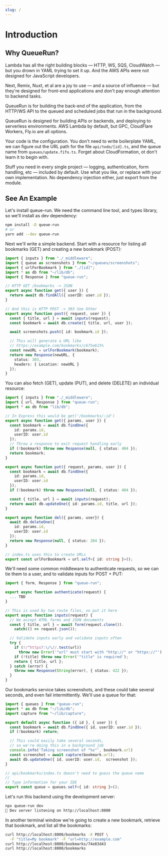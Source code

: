 ```yaml
---
slug: /
---
```


# Introduction

## Why QueueRun?

Lambda has all the right building blocks — HTTP, WS, SQS, CloudWatch — but you drown in YAML trying to set it up. And the AWS APIs were not designed for JavaScript developers.

Next, Remix, Nuxt, et al are a joy to use — and a source of influence — but they're designed for front-end applications and don't pay enough attention to backend tasks.

QueueRun is for building the back-end of the application, from the HTTP/WS API to the queued and scheduled jobs that run in the background.

QueueRun is designed for building APIs or backends, and deploying to serverless environments. AWS Lambda by default, but GPC, CloudFlare Workers, Fly.io are all options.

Your code is the configuration. You don't need to write boilerplate YAML, we can figure out the URL path for the file `api/todo/[id].ts`, and the queue name from `queues/update.fifo.ts`. Forget about CloudFormation, ot don't learn it to begin with.

Stuff you need in every single project — logging, authentication, form handling, etc — included by default. Use what you like, or replace with your own implementation. No dependency injection either, just export from the module.

## See An Example

Let's install queue-run. We need the command line tool, and types library, so we'll install as dev dependency:

```bash
npm install -D queue-run
# or
yarn add --dev queue-run
```

Next we'll write a simple backend. Start with a resource for listing all bookmarks (GET) and creating a new bookmark (POST):

```ts title="api/bookmarks.ts"
import { inputs } from "./_middleware";
import { queue as screenshots } from "~/queues/screenshots";
import { urlForBookmark } from "./[id]";
import * as db from "~/lib/db";
import { Response } from "queue-run";

// HTTP GET /bookmarks -> JSON
export async function get({ user }) {
  return await db.findAll({ userID: user.id });
}

// And this is HTTP POST -> 303 See Other
export async function post({ request, user }) {
  const { title, url } = await inputs(request);
  const bookmark = await db.create({ title, url, user });

  await screenshots.push({ id: bookmark.id });

  // This will generate a URL like
  // https://example.com/bookmarks/c675e615%
  const newURL = urlForBookmark(bookmark);
  return new Response(newURL, {
    status: 303,
    headers: { Location: newURL }
  });
}
```

You can also fetch (GET), update (PUT), and delete (DELETE) an individual resource:

```ts title="api/bookmarks/[id].ts"
import { inputs } from "./_middleware";
import { url, Response } from "queue-run";
import * as db from "lib/db";

// In Express this would be get('/bookmarks/:id')
export async function get({ params, user }) {
  const bookmark = await db.findOne({
    id: params.id,
    userID: user.id
  });
  // Throw a response to exit request handling early
  if (!bookmark) throw new Response(null, { status: 404 });
  return bookmark;
}

export async function put({ request, params, user }) {
  const bookmark = await db.findOne({
    id: params.id,
    userID: user.id
  });
  if (!bookmark) throw new Response(null, { status: 404 });

  const { title, url } = await inputs(request);
  return await db.updateOne({ id: params.id, title, url });
}

export async function del({ params, user}) {
  await db.deleteOne({
    id: params.id,
    userID: user.id
  });
  return new Response(null, { status: 204 });
}

// index.ts uses this to create URLs
export const urlForBookmark = url.self<{ id: string }>();
```

We'll need some common middleware to authenticate requests, so we can tie them to a user, and to validate inputs for POST + PUT:

```ts title="api/bookmarks/_middleware.ts"
import { form, Response } from "queue-run";

export async function authenticate(request) {
  ... TBD
}

// This is used by two route files, so put it here
export async function inputs(request) {
  // We accept HTML forms and JSON documents
  const { title, url } = await form(request.clone()).
    catch(() => request.json());

  // Validate inputs early and validate inputs often
  try {
    if (!/^https?:\/\//.test(url))
      throw new Error('"url" must start with "http://" or "https://"');
    if (!title) throw new Error('"title" is required');
    return { title, url };
  } catch (error) {
    throw new Response(String(error), { status: 422 });
  }
}
```

Our bookmarks service takes screenshots, and these could take several seconds, and even fail intermittently. We'll use a queue for that:

```ts title="queues/screenshots.ts"
import { queues } from "queue-run";
import * as db from "~/lib/db";
import capture from "~/lib/capture";

export default async function ({ id }, { user }) {
  const bookmark = await db.findOne({ id, userID: user.id });
  if (!bookmark) return;

  // This could easily take several seconds,
  // so we're doing this in a background job
  console.info('Taking screenshot of "%s"', bookmark.url)
  const screenshot = await capture(bookmark.url);
  await db.updateOne({ id, userID: user.id,  screenshot });
}

// api/bookmarks/index.ts doesn't need to guess the queue name
//
// Type information for your IDE
export const queue = queues.self<{ id: string }>();
```

Let's run this backend using the development server:

```bash
npx queue-run dev
👋 Dev server listening on http://localhost:8000
```

In another terminal window we're going to create a new bookmark, retrieve that bookmark, and list all the bookmarks:

```bash
curl http://localhost:8000/bookmarks -X POST \
  -F "title=My bookmark" -F "url=http://example.com"
curl http://localhost:8000/bookmarks/74e83d43
curl http://localhost:8000/bookmarks
```
